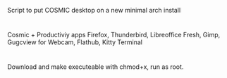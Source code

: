 Script to put COSMIC desktop on a new minimal arch install
#

Cosmic + Productiviy apps
Firefox, Thunderbird, Libreoffice Fresh, Gimp, Gugcview for Webcam, Flathub, Kitty Terminal
#
Download and make executeable with chmod+x, run as root.
